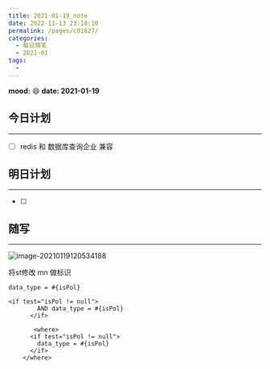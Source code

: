 ```yaml
---
title: 2021-01-19_note
date: 2022-11-13 23:10:10
permalink: /pages/c01827/
categories:
  - 每日随笔
  - 2021-01
tags:
  - 
---
```

**mood:** :smile:  																		**date: 2021-01-19**  
## 今日计划  
------
- [ ]  redis 和 数据库查询企业 兼容
## 明日计划  
------
- [ ]  
## 随写 
------

![image-20210119120534188](D:\project\vscode\gitlab\blog\myBlog\docs\每日随笔\2021-01-19_note.assets\image-20210119120534188.png)

将st修改 mn 做标识



```
data_type = #{isPol}

<if test="isPol != null">
        AND data_type = #{isPol}
      </if>
      
       <where>
      <if test="isPol != null">
        data_type = #{isPol}
      </if>
    </where>
```